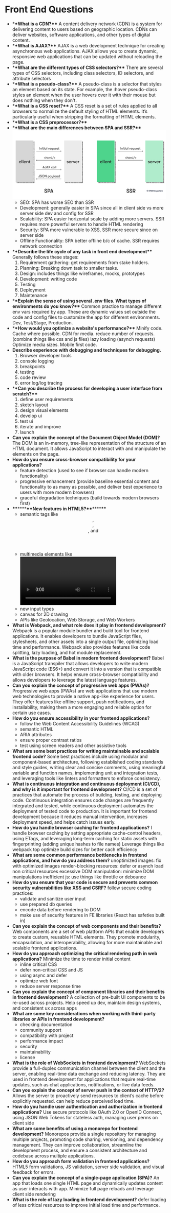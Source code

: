 # Front End Questions

- \***\*What is a CDN?\*\***
  A content delivery network (CDN) is a system for delivering content to users based on geographic location. CDNs can deliver websites, software applications, and other types of digital content.
- \***\*What is AJAX?\*\***
  AJAX is a web development technique for creating asynchronous web applications. AJAX allows you to create dynamic, responsive web applications that can be updated without reloading the page.
- \***\*What are the different types of CSS selectors?\*\***
  There are several types of CSS selectors, including class selectors, ID selectors, and attribute selectors
- \***\*What is a pseudo-class?\*\***
  A pseudo-class is a selector that styles an element based on its state. For example, the :hover pseudo-class styles an element when the user hovers over it with their mouse but does nothing when they don't.
- \***\*What is a CSS reset?\*\***
  A CSS reset is a set of rules applied to all browsers to normalize the default styling of HTML elements. It’s particularly useful when stripping the formatting of HTML elements.
- \***\*What is a CSS preprocessor?\*\***
- \***\*What are the main differences between SPA and SSR?\*\***
  ![Untitled](FrontEndQuestions/Untitled.png)
  - SEO: SPA has worse SEO than SSR
  - Development: generally easier in SPA since all in client side vs more server side dev and config for SSR
  - Scalability: SPA easier horizontal scale by adding more servers. SSR requires more powerful servers to handle HTML rendering
  - Security: SPA more vulnerable to XSS, SSR more secure since on server side
  - Offline Functionality: SPA better offline b/c of cache. SSR requires network connection
- \***\*Describe the life cycle of any task in front end development\*\***
  Generally follows these stages:
  1. Requirement gathering: get requirements from stake holders.
  2. Planning: Breaking down task to smaller tasks.
  3. Design: includes things like wireframes, mocks, prototypes
  4. Development: writing code
  5. Testing
  6. Deployment
  7. Maintenance
- \***\*Explain the sense of using several .env files. What types of environments do you know?\*\***
  Common practice to manage different env vars required by app. These are dynamic values set outside the code and config files to customize the app for different environments. Dev, Test/Stage, Production.
- \***\*How would you optimize a website's performance?\*\***
  Minify code.
  Cache where possible.
  CDN for media.
  reduce number of requests. (combine things like css and js files)
  lazy loading (asynch requests)
  Optimize media sizes. Mobile first code.
- **Describe experience with debugging and techniques for debugging.**
  1. Browser developer tools
  2. console logging
  3. breakpoints
  4. testing
  5. code review
  6. error log/log tracing
- \***\*Can you describe the process for developing a user interface from scratch?\*\***
  1. define user requirements
  2. sketch layout
  3. design visual elements
  4. develop ui
  5. test ui
  6. iterate and improve
  7. launch
- **Can you explain the concept of the Document Object Model (DOM)?**
  The DOM is an in-memory, tree-like representation of the structure of an HTML document. It allows JavaScript to interact with and manipulate the elements on the page.
- **How do you ensure cross-browser compatibility for your applications?**
  - feature detection (used to see if browser can handle modern functionality)
  - progressive enhancement (provide baseline essential content and functionality to as many as possible, and deliver best experience to users with more modern browsers)
  - graceful degradation techniques (build towards modern browsers first)
- **\*\***\*\*\*\***\*\***New features in HTML5?**\*\***\*\*\*\***\*\***
  - semantic tags like <header>, <footer>, <article>, and <section>
  - multimedia elements like <video> and <audio>
  - new input types
  - canvas for 2D drawing
  - APIs like Geolocation, Web Storage, and Web Workers
- **What is Webpack, and what role does it play in frontend development?**
  Webpack is a popular module bundler and build tool for frontend applications. It enables developers to bundle JavaScript files, stylesheets, and other assets into a single output file, optimizing load time and performance. Webpack also provides features like code splitting, lazy loading, and hot module replacement.
- **What is the purpose of Babel in modern frontend development?**
  Babel is a JavaScript transpiler that allows developers to write modern JavaScript code (ES6+) and convert it into a version that is compatible with older browsers. It helps ensure cross-browser compatibility and allows developers to leverage the latest language features.
- **Can you explain the concept of progressive web apps (PWAs)?**
  Progressive web apps (PWAs) are web applications that use modern web technologies to provide a native app-like experience for users. They offer features like offline support, push notifications, and installability, making them a more engaging and reliable option for certain use cases.
- **How do you ensure accessibility in your frontend applications?**
  - follow the Web Content Accessibility Guidelines (WCAG)
  - semantic HTML
  - ARIA attributes
  - ensure proper contrast ratios
  - test using screen readers and other assistive tools
- **What are some best practices for writing maintainable and scalable frontend code?**
  Some best practices include using modular and component-based architecture, following established coding standards and style guides, writing clear and concise comments, using meaningful variable and function names, implementing unit and integration tests, and leveraging tools like linters and formatters to enforce consistency.
- **What is continuous integration and continuous deployment (CI/CD), and why is it important for frontend development?**
  CI/CD is a set of practices that automate the process of building, testing, and deploying code. Continuous integration ensures code changes are frequently integrated and tested, while continuous deployment automates the deployment of tested code to production. It is important for frontend development because it reduces manual intervention, increases deployment speed, and helps catch issues early.
- **How do you handle browser caching for frontend applications?**
  I handle browser caching by setting appropriate cache-control headers, using ETags, and leveraging long-term caching for static assets with fingerprinting (adding unique hashes to file names)
  Leverage things like webpack top optimize build sizes for better cach efficiency
- **What are some common performance bottlenecks in frontend applications, and how do you address them?**
  unoptimized images: fix with optimized images
  render-blocking resources: defer or asynch load non critical resources
  excessive DOM manipulation: minimize DOM manipulations
  inefficient js: use things like throttle or debounce
- **How do you ensure that your code is secure and prevents common security vulnerabilities like XSS and CSRF?**
  follow secure coding practices:
  - validate and sanitize user input
  - use prepared db queries
  - encode data before rendering to DOM
  - make use of security features in FE libraries (React has safeties built in)
- **Can you explain the concept of web components and their benefits?**
  Web components are a set of web platform APIs that enable developers to create custom, reusable HTML elements. They promote modularity, encapsulation, and interoperability, allowing for more maintainable and scalable frontend applications.
- **How do you approach optimizing the critical rendering path in web applications?**
  Minimize the time to render initial content
  - inline critical CSS
  - defer non-critical CSS and JS
  - using async and defer
  - optimize web font
  - reduce server response time
- **Can you explain the concept of component libraries and their benefits in frontend development?**
  A collection of pre-built UI components to be re-used across projects. Help speed up dev, maintain design systems, and consistent ux across apps
- **What are some key considerations when working with third-party libraries or APIs in frontend development?**
  - checking documentation
  - community support
  - compatibility with project
  - performance impact
  - security
  - maintainability
  - license
- **What is the role of WebSockets in frontend development?**
  WebSockets provide a full-duplex communication channel between the client and the server, enabling real-time data exchange and reducing latency. They are used in frontend development for applications that require real-time updates, such as chat applications, notifications, or live data feeds.
- **Can you explain the concept of server push in the context of HTTP/2?**
  Allows the server to proactively send resources to client’s cache before explicitly requested. can help reduce perceived load time.
- **How do you handle user authentication and authorization in frontend applications?**
  Use secure protocols like OAuth 2.0 or OpenID Connect, using JSON Web Tokens for stateless auth, managing user perms on client side
- **What are some benefits of using a monorepo for frontend development?**
  Monorepos provide a single repository for managing multiple projects, promoting code sharing, versioning, and dependency management. They can improve collaboration, streamline the development process, and ensure a consistent architecture and codebase across multiple applications.
- **How do you approach form validation in frontend applications?**
  HTML5 form validations, JS validation, server side validation, and visual feedback for errors.
- **Can you explain the concept of a single-page application (SPA)?**
  An app that loads one single HTML page and dynamically updates content as user interacts with app. Minimize full page reloads and leverage client side rendering
- **What is the role of lazy loading in frontend development?**
  defer loading of less critical resources to improve initial load time and performance.
